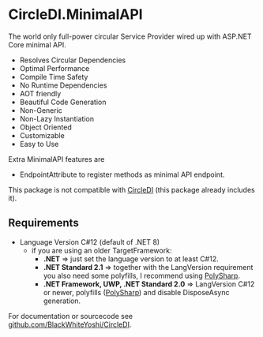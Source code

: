﻿# CircleDI.MinimalAPI

The world only full-power circular Service Provider wired up with ASP.NET Core minimal API.

- Resolves Circular Dependencies
- Optimal Performance
- Compile Time Safety
- No Runtime Dependencies
- AOT friendly
- Beautiful Code Generation
- Non-Generic
- Non-Lazy Instantiation
- Object Oriented
- Customizable
- Easy to Use

Extra MinimalAPI features are

- EndpointAttribute to register methods as minimal API endpoint.

This package is not compatible with [CircleDI](https://www.nuget.org/packages/CircleDI) (this package already includes it).


## Requirements

- Language Version C#12 (default of .NET 8)
  - if you are using an older TargetFramework:
    - **.NET**
    => just set the language version to at least C#12.
    - **.NET Standard 2.1**
    => together with the LangVersion requirement you also need some polyfills, I recommend using [PolySharp](https://github.com/Sergio0694/PolySharp).
    - **.NET Framework, UWP, .NET Standard 2.0**
    => LangVersion C#12 or newer, polyfills ([PolySharp](https://github.com/Sergio0694/PolySharp)) and disable DisposeAsync generation.


For documentation or sourcecode see [github.com/BlackWhiteYoshi/CircleDI](https://github.com/BlackWhiteYoshi/CircleDI).
